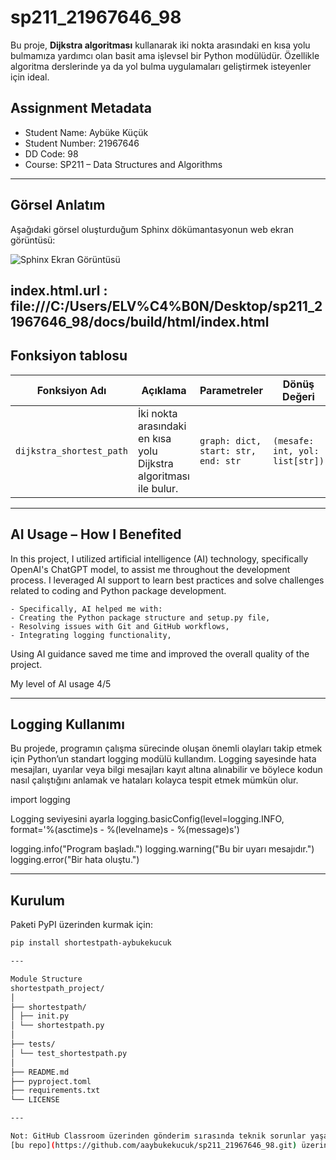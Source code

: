# sp211_21967646_98

Bu proje, **Dijkstra algoritması** kullanarak iki nokta arasındaki en kısa yolu bulmamıza yardımcı olan basit ama işlevsel bir Python modülüdür. Özellikle algoritma derslerinde ya da yol bulma uygulamaları geliştirmek isteyenler için ideal.

## Assignment Metadata

- Student Name: Aybüke Küçük  
- Student Number: 21967646  
- DD Code: 98  
- Course: SP211 – Data Structures and Algorithms  

---

## Görsel Anlatım

Aşağıdaki görsel oluşturduğum Sphinx dökümantasyonun web ekran görüntüsü:

![Sphinx Ekran Görüntüsü ](https://github.com/user-attachments/assets/d65c1e61-100f-4301-93c6-5f4b39a20083)

index.html.url : file:///C:/Users/ELV%C4%B0N/Desktop/sp211_21967646_98/docs/build/html/index.html
---

## Fonksiyon tablosu

| Fonksiyon Adı             | Açıklama                                                   | Parametreler                          | Dönüş Değeri                        |
|--------------------------|------------------------------------------------------------|----------------------------------------|-------------------------------------|
| `dijkstra_shortest_path` | İki nokta arasındaki en kısa yolu Dijkstra algoritması ile bulur. | `graph: dict, start: str, end: str` | `(mesafe: int, yol: list[str])`     |

---
## AI Usage – How I Benefited
In this project, I utilized artificial intelligence (AI) technology, specifically OpenAI's ChatGPT model, to assist me throughout the development process. I leveraged AI support to learn best practices and solve challenges related to coding and Python package development.

    - Specifically, AI helped me with:
    - Creating the Python package structure and setup.py file,
    - Resolving issues with Git and GitHub workflows,
    - Integrating logging functionality,

Using AI guidance saved me time and improved the overall quality of the project.

My level of AI usage 4/5

---
## Logging Kullanımı

Bu projede, programın çalışma sürecinde oluşan önemli olayları takip etmek için Python’un standart logging modülü kullandım. Logging sayesinde hata mesajları, uyarılar veya bilgi mesajları kayıt altına alınabilir ve böylece kodun nasıl çalıştığını anlamak ve hataları kolayca tespit etmek mümkün olur.

import logging

Logging seviyesini ayarla
logging.basicConfig(level=logging.INFO, format='%(asctime)s - %(levelname)s - %(message)s')

logging.info("Program başladı.")
logging.warning("Bu bir uyarı mesajıdır.")
logging.error("Bir hata oluştu.")

---

## Kurulum

Paketi PyPI üzerinden kurmak için:

```bash
pip install shortestpath-aybukekucuk

---

Module Structure
shortestpath_project/
│
├── shortestpath/
│ ├── init.py
│ └── shortestpath.py
│
├── tests/
│ └── test_shortestpath.py
│
├── README.md
├── pyproject.toml
├── requirements.txt
└── LICENSE

---

Not: GitHub Classroom üzerinden gönderim sırasında teknik sorunlar yaşadım. Classroom bağlantısıyla ilişkilendirilmiş repo üzerinde push/pull işlemleri sırasında kimlik doğrulama hataları aldım ve çözüme ulaşamadım. Bu nedenle, projemi kişisel GitHub hesabımda 
[bu repo](https://github.com/aaybukekucuk/sp211_21967646_98.git) üzerinden eksiksiz şekilde yayımladım.
